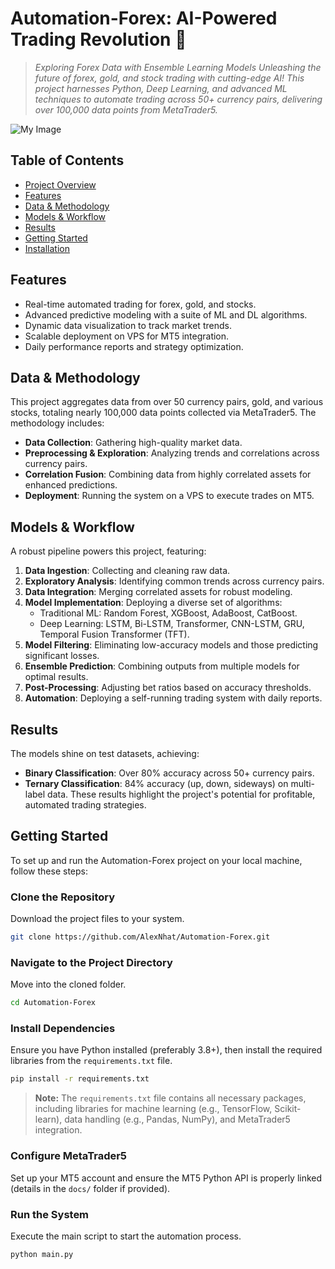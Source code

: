 # Automation-Forex: AI-Powered Trading Revolution 🚀

> *Exploring Forex Data with Ensemble Learning Models*
*Unleashing the future of forex, gold, and stock trading with cutting-edge AI! This project harnesses Python, Deep Learning, and advanced ML techniques to automate trading across 50+ currency pairs, delivering over 100,000 data points from MetaTrader5.*

![My Image](images/abc.png)

## Table of Contents
- [Project Overview](#automation-forex-ai-powered-trading-revolution-)
- [Features](#features)
- [Data & Methodology](#data--methodology)
- [Models & Workflow](#models--workflow)
- [Results](#results)
- [Getting Started](#getting-started)
- [Installation](#installation)

## Features
- Real-time automated trading for forex, gold, and stocks.
- Advanced predictive modeling with a suite of ML and DL algorithms.
- Dynamic data visualization to track market trends.
- Scalable deployment on VPS for MT5 integration.
- Daily performance reports and strategy optimization.

## Data & Methodology
This project aggregates data from over 50 currency pairs, gold, and various stocks, totaling nearly 100,000 data points collected via MetaTrader5. The methodology includes:
- **Data Collection**: Gathering high-quality market data.
- **Preprocessing & Exploration**: Analyzing trends and correlations across currency pairs.
- **Correlation Fusion**: Combining data from highly correlated assets for enhanced predictions.
- **Deployment**: Running the system on a VPS to execute trades on MT5.

## Models & Workflow
A robust pipeline powers this project, featuring:
1. **Data Ingestion**: Collecting and cleaning raw data.
2. **Exploratory Analysis**: Identifying common trends across currency pairs.
3. **Data Integration**: Merging correlated assets for robust modeling.
4. **Model Implementation**: Deploying a diverse set of algorithms:
   - Traditional ML: Random Forest, XGBoost, AdaBoost, CatBoost.
   - Deep Learning: LSTM, Bi-LSTM, Transformer, CNN-LSTM, GRU, Temporal Fusion Transformer (TFT).
5. **Model Filtering**: Eliminating low-accuracy models and those predicting significant losses.
6. **Ensemble Prediction**: Combining outputs from multiple models for optimal results.
7. **Post-Processing**: Adjusting bet ratios based on accuracy thresholds.
8. **Automation**: Deploying a self-running trading system with daily reports.

## Results
The models shine on test datasets, achieving:
- **Binary Classification**: Over 80% accuracy across 50+ currency pairs.
- **Ternary Classification**: 84% accuracy (up, down, sideways) on multi-label data.
These results highlight the project's potential for profitable, automated trading strategies.

## Getting Started
To set up and run the Automation-Forex project on your local machine, follow these steps:

### Clone the Repository
Download the project files to your system.
```bash
git clone https://github.com/AlexNhat/Automation-Forex.git
```

### Navigate to the Project Directory
Move into the cloned folder.
```bash
cd Automation-Forex
```

### Install Dependencies
Ensure you have Python installed (preferably 3.8+), then install the required libraries from the `requirements.txt` file.
```bash
pip install -r requirements.txt
```
> **Note:** The `requirements.txt` file contains all necessary packages, including libraries for machine learning (e.g., TensorFlow, Scikit-learn), data handling (e.g., Pandas, NumPy), and MetaTrader5 integration.

### Configure MetaTrader5
Set up your MT5 account and ensure the MT5 Python API is properly linked (details in the `docs/` folder if provided).

### Run the System
Execute the main script to start the automation process.
```bash
python main.py
```
